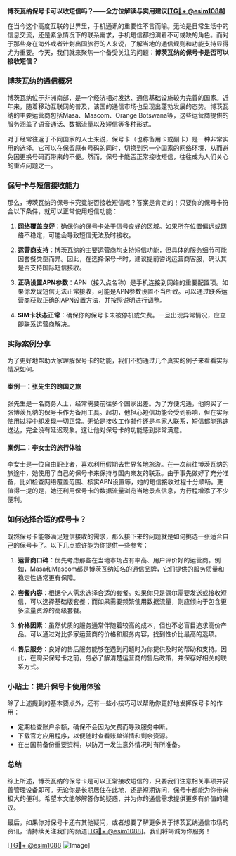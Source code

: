 **博茨瓦纳保号卡可以收短信吗？——全方位解读与实用建议[[TG💪+ @esim1088](https://t.me/s/esim1088)]**

在当今这个高度互联的世界里，手机通讯的重要性不言而喻。无论是日常生活中的信息交流，还是紧急情况下的联系需求，手机短信都扮演着不可或缺的角色。而对于那些身在海外或者计划出国旅行的人来说，了解当地的通信规则和功能支持显得尤为重要。今天，我们就来聚焦一个备受关注的问题：**博茨瓦纳的保号卡是否可以接收短信？**

### 博茨瓦纳的通信概况

博茨瓦纳位于非洲南部，是一个经济相对发达、通信基础设施较为完善的国家。近年来，随着移动互联网的普及，该国的通信市场也呈现出蓬勃发展的态势。博茨瓦纳的主要运营商包括Masa、Mascom、Orange Botswana等，这些运营商提供的服务涵盖了语音通话、数据流量以及短信等多种形式。

对于经常往返于不同国家的人士来说，保号卡（也称备用卡或副卡）是一种非常实用的选择。它可以在保留原有号码的同时，切换到另一个国家的网络环境，从而避免因更换号码而带来的不便。然而，保号卡能否正常接收短信，往往成为人们关心的重点问题之一。

### 保号卡与短信接收能力

那么，博茨瓦纳的保号卡究竟能否接收短信呢？答案是肯定的！只要你的保号卡符合以下条件，就可以正常使用短信功能：

1. **网络覆盖良好**：确保你的保号卡处于信号良好的区域。如果所在位置偏远或网络不稳定，可能会导致短信无法及时接收。
   
2. **运营商支持**：博茨瓦纳的主要运营商均支持短信功能，但具体的服务细节可能因套餐类型而异。因此，在选择保号卡时，建议提前咨询运营商客服，确认其是否支持国际短信接收。

3. **正确设置APN参数**：APN（接入点名称）是手机连接到网络的重要配置项。如果你发现短信无法正常接收，可能是APN参数设置不当所致。可以通过联系运营商获取正确的APN设置方法，并按照说明进行调整。

4. **SIM卡状态正常**：确保你的保号卡未被停机或欠费。一旦出现异常情况，应立即联系运营商解决。

### 实际案例分享

为了更好地帮助大家理解保号卡的功能，我们不妨通过几个真实的例子来看看实际情况如何。

#### 案例一：张先生的跨国之旅

张先生是一名商务人士，经常需要前往多个国家出差。为了方便沟通，他购买了一张博茨瓦纳的保号卡作为备用工具。起初，他担心短信功能会受到影响，但在实际使用过程中却发现一切正常。无论是接收工作邮件还是与家人联系，短信都能迅速送达，完全没有延迟现象。这让他对保号卡的功能感到非常满意。

#### 案例二：李女士的旅行体验

李女士是一位自由职业者，喜欢利用假期去世界各地旅游。在一次前往博茨瓦纳的旅途中，她使用了自己的保号卡来保持与国内亲友的联系。由于事先做好了充分准备，比如检查网络覆盖范围、核实APN设置等，她的短信接收过程十分顺畅。更值得一提的是，她还利用保号卡的数据流量浏览当地景点信息，为行程增添了不少便利。

### 如何选择合适的保号卡？

既然保号卡能够满足短信接收的需求，那么接下来的问题就是如何挑选一张适合自己的保号卡了。以下几点或许能为你提供一些参考：

1. **运营商口碑**：优先考虑那些在当地市场占有率高、用户评价好的运营商。例如，Masa和Mascom都是博茨瓦纳知名的通信品牌，它们提供的服务质量和稳定性通常更有保障。

2. **套餐内容**：根据个人需求选择合适的套餐。如果你只是偶尔需要发送或接收短信，可以选择基础版套餐；而如果需要频繁使用数据流量，则应倾向于包含更多流量资源的高级套餐。

3. **价格因素**：虽然优质的服务通常伴随着较高的成本，但也不必盲目追求高价产品。可以通过对比多家运营商的价格和服务内容，找到性价比最高的选项。

4. **售后服务**：良好的售后服务能够在遇到问题时为你提供及时的帮助和支持。因此，在购买保号卡之前，务必了解清楚运营商的售后政策，并保存好相关的联系方式。

### 小贴士：提升保号卡使用体验

除了上述提到的基本要点外，还有一些小技巧可以帮助你更好地发挥保号卡的作用：

- 定期检查账户余额，确保不会因为欠费而导致服务中断。
- 下载官方应用程序，以便随时查看账单详情和剩余资源。
- 在出国前备份重要资料，以防万一发生意外情况时有所准备。

### 总结

综上所述，博茨瓦纳的保号卡是可以正常接收短信的，只要我们注意相关事项并妥善管理设备即可。无论你是长期居住在此地，还是短期访问，保号卡都能为你带来极大的便利。希望本文能够解答你的疑惑，并为你的通信需求提供更多有价值的建议。

最后，如果你对保号卡还有其他疑问，或者想要了解更多关于博茨瓦纳通信市场的资讯，请持续关注我们的频道[[TG💪+ @esim1088](https://t.me/s/esim1088)]。我们将竭诚为你服务！

[[TG💪+ @esim1088](https://t.me/s/esim1088) ![Image](https://i.postimg.cc/4NQfJmqS/Snipaste-2025-05-13-00-14-12.png)]